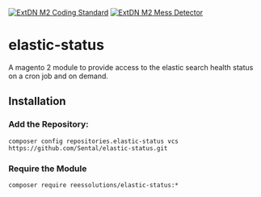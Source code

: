 [![ExtDN M2 Coding Standard](https://github.com/Sental/elastic-status/actions/workflows/coding-standard.yml/badge.svg)](https://github.com/Sental/elastic-status/actions/workflows/coding-standard.yml)
[![ExtDN M2 Mess Detector](https://github.com/Sental/elastic-status/actions/workflows/mess-detector.yml/badge.svg)](https://github.com/Sental/elastic-status/actions/workflows/mess-detector.yml)

# elastic-status
A magento 2 module to provide access to the elastic search health status on a cron job and on demand.

## Installation

### Add the Repository:
`composer config repositories.elastic-status vcs https://github.com/Sental/elastic-status.git`

### Require the Module
`composer require reessolutions/elastic-status:*`
